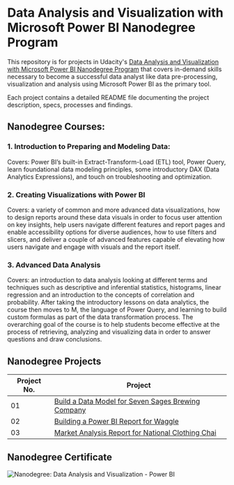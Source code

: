 # Data Analysis and Visualization with Microsoft Power BI Nanodegree Program
This repository is for projects in Udacity's [Data Analysis and Visualization with Microsoft Power BI Nanodegree Program](https://www.udacity.com/course/data-analysis-and-visualization-with-power-BI-nanodegree--nd331) that covers in-demand skills necessary to become a successful data analyst like data pre-processing, visualization and analysis using Microsoft Power BI as the primary tool.

Each project contains a detailed README file documenting the project description, specs, processes and findings.

## Nanodegree Courses:
### 1. Introduction to Preparing and Modeling Data:

Covers: Power BI’s built-in Extract-Transform-Load (ETL) tool, Power Query, learn foundational data modeling principles, some introductory DAX (Data Analytics Expressions), and touch on troubleshooting and optimization.

### 2. Creating Visualizations with Power BI

Covers: a variety of common and more advanced data visualizations, how to design reports around these data visuals in order to focus user attention on key insights, help users navigate different features and report pages and enable accessibility options for diverse audiences, how to use filters and slicers, and deliver a couple of advanced features capable of elevating how users navigate and engage with visuals and the report itself.

### 3. Advanced Data Analysis

Covers: an introduction to data analysis looking at different terms and techniques such as descriptive and inferential statistics, histograms, linear regression and an introduction to the concepts of correlation and probability. After taking the introductory lessons on data analytics, the course then moves to M, the language of Power Query, and learning to build custom formulas as part of the data transformation process. The overarching goal of the course is to help students become effective at the process of retrieving, analyzing and visualizing data in order to answer questions and draw conclusions.

## Nanodegree Projects

| Project No.  | Project |
| ------------- | ------------- |
| 01  | [Build a Data Model for Seven Sages Brewing Company](https://github.com/musta-zirari/Nanodegree-Data-Analysis-And-Viz-With-Microsoft-PoweBI/tree/main/Power%20BI%20Dashboard%20for%20SSTC)  |
| 02  | [Building a Power BI Report for Waggle](https://github.com/musta-zirari/Nanodegree-Data-Analysis-And-Viz-With-Microsoft-PoweBI/tree/main/PowerBI%20Report%20for%20Waggle)  |
| 03  | [Market Analysis Report for National Clothing Chai](https://github.com/musta-zirari/Nanodegree-Data-Analysis-And-Viz-With-Microsoft-PoweBI/tree/main/Market%20Analysis%20Report%20for%20National%20Clothing%20Chain)  |

## Nanodegree Certificate
![Nanodegree: Data Analysis and Visualization - Power BI](https://github.com/musta-zirari/Nanodegree-Data-Analysis-And-Viz-With-Microsoft-PoweBI/assets/28354876/036d64cc-57fa-4d2a-b902-104f3fa888d5)
